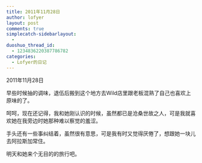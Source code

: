 ```yaml
---
title: 2011年11月28日
author: lofyer
layout: post
comments: true
simplecatch-sidebarlayout:
  - 
duoshuo_thread_id:
  - 1234836220387786782
categories:
  - Lofyer的日记
---
```

2011年11月28日

早些时候抽的调味，退伍后搬到这个地方去Wild店里跟老板混熟了自己也喜欢上原味的了。

呵呵，现在还记得，我和她刚认识的时候，虽然都已是沧桑世故之人，可是我就喜欢她在我旁边时她那种难以察觉的羞涩。

手头还有一些事纠结着，虽然很有意思，可是我有时又觉得厌倦了，想跟她一块儿去阿拉斯加常住。

明天和她来个无目的的旅行吧。